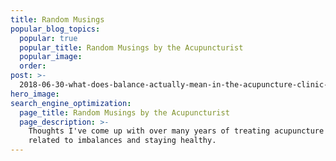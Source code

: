 ```yaml
---
title: Random Musings
popular_blog_topics:
  popular: true
  popular_title: Random Musings by the Acupuncturist
  popular_image:
  order:
post: >-
  2018-06-30-what-does-balance-actually-mean-in-the-acupuncture-clinic-how-to-know-if-youre-balanced-and-how-we-get-you-back-to-balance
hero_image:
search_engine_optimization:
  page_title: Random Musings by the Acupuncturist
  page_description: >-
    Thoughts I've come up with over many years of treating acupuncture patients,
    related to imbalances and staying healthy.
---
```

